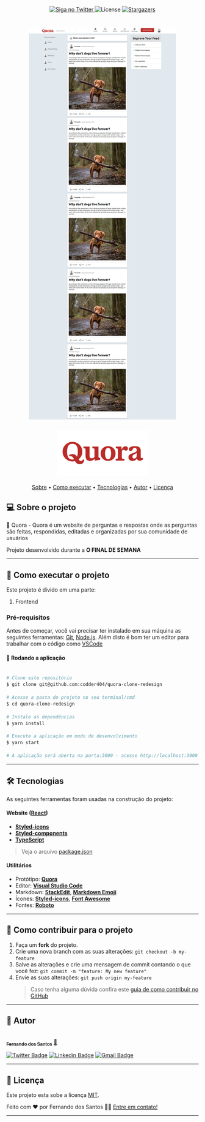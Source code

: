 <p align="center">
  <a href="https://www.twitter.com/codder404/">
    <img alt="Siga no Twitter" src="https://img.shields.io/twitter/url?url=https://github.com/codder404/quora-clone-redesign">
  </a>
    
   <img alt="License" src="https://img.shields.io/badge/license-MIT-brightgreen">
   <a href="https://github.com/codder404/quora-clone-redesign/stargazers">
    <img alt="Stargazers" src="https://img.shields.io/github/stars/codder404/README-quora-clone-redesign?style=social">
  </a>
  
 
</p>
<h1 align="center">
    <img alt="Quora-clone-redesign" title="#Quora-clone-redesign" src="./src/assets/images/quora.jpg" />
</h1>

<h4 align="center"> 
 <img alt="Quora" title="Logo" src="./src/assets/images/logo.svg"/>
</h4>

<p align="center">
 <a href="#-sobre-o-projeto">Sobre</a> • 
 <a href="#-como-executar-o-projeto">Como executar</a> • 
 <a href="#-tecnologias">Tecnologias</a> • 
 <a href="#-autor">Autor</a> • 
 <a href="#user-content--licença">Licença</a>
</p>

## 💻 Sobre o projeto

🚀 Quora - Quora é um website de perguntas e respostas onde as perguntas são feitas, respondidas, editadas e organizadas por sua comunidade de usuários

Projeto desenvolvido durante a **O FINAL DE SEMANA**

---

## 🚀 Como executar o projeto

Este projeto é divido em uma parte:

1. Frontend

### Pré-requisitos

Antes de começar, você vai precisar ter instalado em sua máquina as seguintes ferramentas:
[Git](https://git-scm.com), [Node.js](https://nodejs.org/en/).
Além disto é bom ter um editor para trabalhar com o código como [VSCode](https://code.visualstudio.com/)

#### 🧭 Rodando a aplicação

```bash

# Clone este repositório
$ git clone git@github.com:codder404/quora-clone-redesign

# Acesse a pasta do projeto no seu terminal/cmd
$ cd quora-clone-redesign

# Instale as dependências
$ yarn install

# Execute a aplicação em modo de desenvolvimento
$ yarn start

# A aplicação será aberta na porta:3000 - acesse http://localhost:3000

```

---

## 🛠 Tecnologias

As seguintes ferramentas foram usadas na construção do projeto:

#### **Website** ([React](https://reactjs.org/))

- **[Styled-icons](https://styled-icons.js.org/)**
- **[Styled-components](https://styled-components.com/)**
- **[TypeScript](https://www.typescriptlang.org/)**

> Veja o arquivo [package.json](https://github.com/tgmarinho/README-ecoleta/blob/master/web/package.json)

#### [](https://github.com/tgmarinho/Ecoleta#utilit%C3%A1rios)**Utilitários**

- Protótipo: **[Quora](https://www.quora.com/)**
- Editor: **[Visual Studio Code](https://code.visualstudio.com/)**
- Markdown: **[StackEdit](https://stackedit.io/)**, **[Markdown Emoji](https://gist.github.com/rxaviers/7360908)**
- Ícones: **[Styled-icons](https://react-icons.github.io/react-icons/)**, **[Font Awesome](https://fontawesome.com/)**
- Fontes: **[Roboto](https://fonts.google.com/specimen/Roboto)**

---

## 💪 Como contribuir para o projeto

1. Faça um **fork** do projeto.
2. Crie uma nova branch com as suas alterações: `git checkout -b my-feature`
3. Salve as alterações e crie uma mensagem de commit contando o que você fez: `git commit -m "feature: My new feature"`
4. Envie as suas alterações: `git push origin my-feature`
   > Caso tenha alguma dúvida confira este [guia de como contribuir no GitHub](./CONTRIBUTING.md)

---

## 🦸 Autor

<a href="https://www.linkedin.com/in/fernandosantosc/">
 <img style="border-radius: 50%;" src="https://github.com/codder404.png" width="100px;" alt=""/>
 <br />
 <sub><b>Fernando dos Santos</b></sub></a> <a href="https://www.linkedin.com/in/fernandosantosc/" title="Fernando">🚀</a>
 <br />

[![Twitter Badge](https://img.shields.io/badge/-@codder404-1ca0f1?style=flat-square&labelColor=1ca0f1&logo=twitter&logoColor=white&link=https://twitter.com/codder404)](https://twitter.com/codder404) [![Linkedin Badge](https://img.shields.io/badge/-Fernando-blue?style=flat-square&logo=Linkedin&logoColor=white&link=https://www.linkedin.com/in/fernandosantosc/)](https://www.linkedin.com/in/fernandosantosc/)
[![Gmail Badge](https://img.shields.io/badge/-nando4803@gmail.com-c14438?style=flat-square&logo=Gmail&logoColor=white&link=mailto:nando4803@gmail.com)](mailto:nando4803@gmail.com)

---

## 📝 Licença

Este projeto esta sobe a licença [MIT](./LICENSE).

Feito com ❤️ por Fernando dos Santos 👋🏽 [Entre em contato!](https://www.linkedin.com/in/fernandosantosc/)

---
